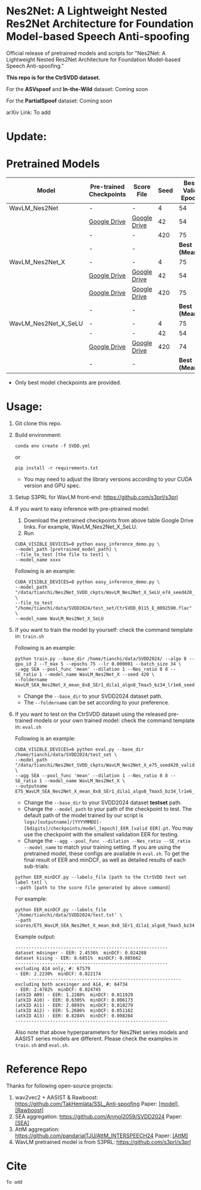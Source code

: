 # Nes2Net: A Lightweight Nested Res2Net Architecture for Foundation Model-based Speech Anti-spoofing 
Official release of pretrained models and scripts for "Nes2Net: A Lightweight Nested Res2Net Architecture for Foundation Model-based Speech Anti-spoofing."

**This repo is for the CtrSVDD dataset.**

For the **ASVspoof** and **In-the-Wild** dataset: Coming soon

For the **PartialSpoof** dataset: Coming soon

arXiv Link: To add

# Update:


# Pretrained Models
| Model                | Pre-trained Checkpoints | Score File       | Seed | Best Valid Epoch | w/o ACE. B.F. | w/ ACE. B.F. |
|----------------------|-------------------------|-------------------|------|------------------|---------------|--------------|
| WavLM_Nes2Net        | -                       | -                 | 4    | 54               | 2.55%         | 2.33%        |
|                      | [Google Drive](#)       | [Google Drive](#) | 42   | 54               | **2.53%**     | **2.22%**    |
|                      | -                       | -                 | 420  | 75               | 2.57%         | 2.27%        |
|                      | -                       | -                 |      | **Best (Mean):** | 2.53% (2.55%) | 2.22% (2.27%) |
| WavLM_Nes2Net_X      | -                       | -                 | 4    | 75               | 2.53%         | 2.29%        |
|                      | [Google Drive](#)       | [Google Drive](#) | 42   | 54               | 2.53%         | **2.20%**    |
|                      | [Google Drive](#)       | [Google Drive](#) | 420  | 75               | **2.48%**     | 2.22%        |
|                      | -                       | -                 |      | **Best (Mean):** | 2.48% (2.51%) | 2.20% (2.24%) |
| WavLM_Nes2Net_X_SeLU | -                       | -                 | 4    | 75               | 2.72%         | 2.40%        |
|                      | -                       | -                 | 42   | 54               | 3.07%         | 2.69%        |
|                      | [Google Drive](#)       | [Google Drive](#) | 420  | 74               | **2.28%**     | **2.02%**    |
|                      | -                       | -                 |      | **Best (Mean):** | 2.28% (2.69%) | 2.02% (2.37%) |

* Only best model checkpoints are provided.



# Usage:

  1. Git clone this repo.
  2. Build environment:
     ```
     conda env create -f SVDD.yml
     ```
     or
     ```
     pip install -r requirements.txt
     ```
     * You may need to adjust the library versions according to your CUDA version and GPU spec.
     
  4. Setup S3PRL for WavLM front-end: https://github.com/s3prl/s3prl

  5. If you want to easy inference with pre-ptrained model:
     1. Download the pretrained checkpoints from above table Google Drive links. For example, WavLM_Nes2Net_X_SeLU.
     2. Run 
     ```
     CUDA_VISIBLE_DEVICES=0 python easy_inference_demo.py \
     --model_path [pretrained_model_path] \
     --file_to_test [the file to test] \
     --model_name xxxx
     ```
     Following is an example:
     ```
     CUDA_VISIBLE_DEVICES=0 python easy_inference_demo.py \
     --model_path "/data/tianchi/Nes2Net_SVDD_ckpts/WavLM_Nes2Net_X_SeLU_e74_seed420_valid0.04245662278274772.pt" \
     --file_to_test "/home/tianchi/data/SVDD2024/test_set/CtrSVDD_0115_E_0092590.flac" \
     --model_name WavLM_Nes2Net_X_SeLU
     ```
     
  6. If you want to train the model by yourself:
     check the command template in: 
          ```
          train.sh
          ```

     Following is an example:
     ```
     python train.py --base_dir /home/tianchi/data/SVDD2024/ --algo 8 --gpu_id 2 --T_max 5 --epochs 75 --lr 0.000001 --batch_size 34 \
     --agg SEA --pool_func 'mean' --dilation 1 --Nes_ratio 8 8 --SE_ratio 1 --model_name WavLM_Nes2Net_X --seed 420 \
     --foldername WavLM_SEA_Nes2Net_X_mean_8x8_SEr1_dila1_algo8_Tmax5_bz34_lr1e6_seed420
     ```
     * Change the ```--base_dir``` to your SVDD2024 dataset path. 
     * The ```--foldername``` can be set according to your preference. 
  7. If you want to test on the CtrSVDD dataset using the released pre-trained models or your own trained model:
     check the command template in: 
          ```
          eval.sh
          ```

     Following is an example:
     ```
     CUDA_VISIBLE_DEVICES=6 python eval.py --base_dir /home/tianchi/data/SVDD2024/test_set \
     --model_path "/data/tianchi/Nes2Net_SVDD_ckpts/WavLM_Nes2Net_X_e75_seed420_valid0.03192785031473534.pt" \
     --agg SEA --pool_func 'mean' --dilation 1 --Nes_ratio 8 8 --SE_ratio 1 --model_name WavLM_Nes2Net_X \
     --outputname E75_WavLM_SEA_Nes2Net_X_mean_8x8_SEr1_dila1_algo8_Tmax5_bz34_lr1e6_seed420
     ```
     * Change the ```--base_dir``` to your SVDD2024 dataset **testset** path. 
     * Change the ```--model_path``` to your path of the checkpoint to test. 
     The default path of the model trained by our script is ```logs/[outputname]/[YYYYMMDD]-[6digits]/checkpoints/model_[epoch]_EER_[valid EER].pt```. 
     You may use the checkpoint with the smallest validation EER for testing.
     * Change the ```--agg --pool_func --dilation --Nes_ratio --SE_ratio --model_name``` to match your training setting. 
     If you are using the pretrained model, these configs are available in  ```eval.sh```. 
     To get the final result of EER and minDCF, as well as detailed results of each sub-trials:
     ```
     python EER_minDCF.py --labels_file [path to the CtrSVDD test set label txt] \
     --path [path to the score file generated by above command]
     ``` 
     For example:
     ```
     python EER_minDCF.py --labels_file '/home/tianchi/data/SVDD2024/test.txt' \
     --path scores/E75_WavLM_SEA_Nes2Net_X_mean_8x8_SEr1_dila1_algo8_Tmax5_bz34_lr1e6_seed420.txt
     ```
     Example output:
     ```
     ---------------------------------------------------------
     dataset m4singer - EER: 2.4536%  minDCF: 0.024288
     dataset kising - EER: 8.6851%  minDCF: 0.085662
     ---------------------------------------------------------
     excluding A14 only, #: 67579
     - EER: 2.2230%  minDCF: 0.022174
          ---------------------------------------------------------
     excluding both acesinger and A14, #: 64734
     - EER: 2.4782%  minDCF: 0.024745
     (atkID A09) - EER: 1.2288%  minDCF: 0.011929
     (atkID A10) - EER: 0.6305%  minDCF: 0.006173
     (atkID A11) - EER: 2.0893%  minDCF: 0.018279
     (atkID A12) - EER: 5.2686%  minDCF: 0.051162
     (atkID A13) - EER: 0.8284%  minDCF: 0.008284
     ---------------------------------------------------------
     ```
       Also note that above hyperparameters for Nes2Net series models and AASIST series models are different. 
          Please check the examples in ```train.sh``` and ```eval.sh```. 


# Reference Repo
Thanks for following open-source projects:
1. wav2vec2 + AASIST & Rawboost: https://github.com/TakHemlata/SSL_Anti-spoofing Paper: [[model]](https://arxiv.org/abs/2202.12233), [[Rawboost]](https://arxiv.org/abs/2202.12233)
2. SEA aggregation: https://github.com/Anmol2059/SVDD2024 Paper: [[SEA]](https://arxiv.org/abs/2409.02302)
3. AttM aggregation: https://github.com/pandarialTJU/AttM_INTERSPEECH24 Paper: [[AttM]](https://arxiv.org/abs/2406.10283v1)
4. WavLM pretrained model is from S3PRL: https://github.com/s3prl/s3prl

# Cite
```  
To add
```